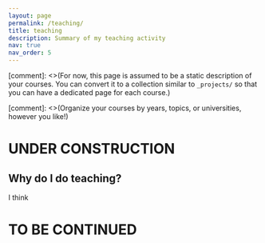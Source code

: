 ```yaml
---
layout: page
permalink: /teaching/
title: teaching
description: Summary of my teaching activity
nav: true
nav_order: 5
---
```

[comment]: <>(For now, this page is assumed to be a static description of your courses. You can convert it to a collection similar to `_projects/` so that you can have a dedicated page for each course.)

[comment]: <>(Organize your courses by years, topics, or universities, however you like!)

# UNDER CONSTRUCTION
## Why do I do teaching?
I think
# TO BE CONTINUED
